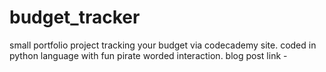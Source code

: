 # budget_tracker
small portfolio project tracking your budget via codecademy site.
coded in python language with fun pirate worded interaction.
blog post link - 
